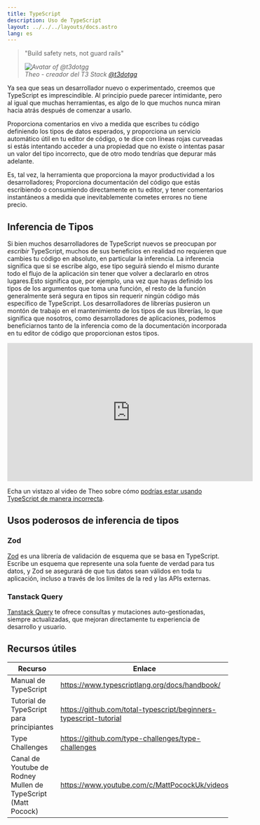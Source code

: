 ```yaml
---
title: TypeScript
description: Uso de TypeScript
layout: ../../../layouts/docs.astro
lang: es
---
```


<blockquote className="w-full relative border-l-4 italic bg-t3-purple-200 dark:text-t3-purple-50 text-zinc-900 dark:bg-t3-purple-300/20 p-2 rounded-md text-sm my-3 border-neutral-500 quote">
  <div className="relative w-fit flex items-center justify-center p-1">
    <p className="mb-4 text-lg">
      <span aria-hidden="true">&quot;</span>Build safety nets, not guard rails<span aria-hidden="true">&quot;</span>
    </p>
  </div>
  <cite className="flex items-center justify-end pr-4 pb-2">
    <img
      alt="Avatar of @t3dotgg"
      className="w-12 rounded-full bg-neutral-500 [margin-inline-end:16px]"
      src="/images/theo_300x300.webp"
    />
    <div className="flex flex-col items-start not-italic">
      <span className=" text-sm font-semibold">Theo - creador del T3 Stack</span>
      <a
        href="https://twitter.com/t3dotgg"
        target="_blank"
        rel="noopener noreferrer"
        className="text-sm"
      >
        @t3dotgg
      </a>
    </div>
  </cite>
</blockquote>

Ya sea que seas un desarrollador nuevo o experimentado, creemos que TypeScript es imprescindible. Al principio puede parecer intimidante, pero al igual que muchas herramientas, es algo de lo que muchos nunca miran hacia atrás después de comenzar a usarlo.

Proporciona comentarios en vivo a medida que escribes tu código definiendo los tipos de datos esperados, y proporciona un servicio automático útil en tu editor de código, o te dice con líneas rojas curveadas si estás intentando acceder a una propiedad que no existe o intentas pasar un valor del tipo incorrecto, que de otro modo tendrías que depurar más adelante.

Es, tal vez, la herramienta que proporciona la mayor productividad a los desarrolladores; Proporciona documentación del código que estás escribiendo o consumiendo directamente en tu editor, y tener comentarios instantáneos a medida que inevitablemente cometes errores no tiene precio.

## Inferencia de Tipos

Si bien muchos desarrolladores de TypeScript nuevos se preocupan por _escribir_ TypeScript, muchos de sus beneficios en realidad no requieren que cambies tu código en absoluto, en particular la inferencia. La inferencia significa que si se escribe algo, ese tipo seguirá siendo el mismo durante todo el flujo de la aplicación sin tener que volver a declararlo en otros lugares.Esto significa que, por ejemplo, una vez que hayas definido los tipos de los argumentos que toma una función, el resto de la función generalmente será segura en tipos sin requerir ningún código más específico de TypeScript. Los desarrolladores de librerías pusieron un montón de trabajo en el mantenimiento de los tipos de sus librerías, lo que significa que nosotros, como desarrolladores de aplicaciones, podemos beneficiarnos tanto de la inferencia como de la documentación incorporada en tu editor de código que proporcionan estos tipos.

<div class="embed">
<iframe width="560" height="315" src="https://www.youtube.com/embed/RmGHnYUqQ4k" title="You might be using Typescript wrong" frameborder="0" allow="accelerometer; autoplay; clipboard-write; encrypted-media; gyroscope; picture-in-picture" allowfullscreen></iframe>
</div>

Echa un vistazo al video de Theo sobre cómo [podrías estar usando TypeScript de manera incorrecta](https://www.youtube.com/watch?v=RmGHnYUqQ4k).

## Usos poderosos de inferencia de tipos

### Zod

[Zod](https://github.com/colinhacks/zod) es una librería de validación de esquema que se basa en TypeScript. Escribe un esquema que represente una sola fuente de verdad para tus datos, y Zod se asegurará de que tus datos sean válidos en toda tu aplicación, incluso a través de los límites de la red y las APIs externas.

### Tanstack Query

[Tanstack Query](https://tanstack.com/query/v4/) te ofrece consultas y mutaciones auto-gestionadas, siempre actualizadas, que mejoran directamente tu experiencia de desarrollo y usuario.

## Recursos útiles

| Recurso                                                       | Enlace                                                            |
| ------------------------------------------------------------- | ----------------------------------------------------------------- |
| Manual de TypeScript                                          | https://www.typescriptlang.org/docs/handbook/                     |
| Tutorial de TypeScript para principiantes                     | https://github.com/total-typescript/beginners-typescript-tutorial |
| Type Challenges                                               | https://github.com/type-challenges/type-challenges                |
| Canal de Youtube de Rodney Mullen de TypeScript (Matt Pocock) | https://www.youtube.com/c/MattPocockUk/videos                     |
